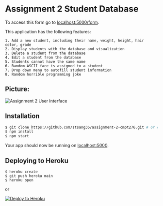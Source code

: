 # Assignment 2 Student Database
To access this form go to [localhost:5000/form](http://localhost:5000/form).

This application has the following features:

    1. Add a new student, including their name, weight, height, hair color, grade
    2. Display students with the database and visualization
    3. Delete a student from the database
    4. Edit a student from the database
    5. Students cannot have the same name
    6. Random ASCII face is assigned to a student
    7. Drop down menu to autofill student information
    8. Random horrible programming joke

## Picture:
![Assignment 2 User Interface](https://i.imgur.com/VV5Op6x.png)

## Installation
```sh
$ git clone https://github.com/stsang36/assignment-2-cmpt276.git # or clone your own fork
$ npm install
$ npm start
```

Your app should now be running on [localhost:5000](http://localhost:5000/).

## Deploying to Heroku

```
$ heroku create
$ git push heroku main
$ heroku open
```
or

[![Deploy to Heroku](https://www.herokucdn.com/deploy/button.svg)](https://heroku.com/deploy)


